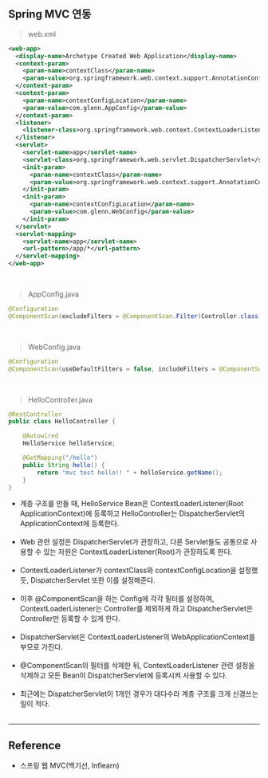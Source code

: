 Spring MVC 연동
---------------

> web.xml

```xml
<web-app>
  <display-name>Archetype Created Web Application</display-name>
  <context-param>
    <param-name>contextClass</param-name>
    <param-value>org.springframework.web.context.support.AnnotationConfigWebApplicationContext</param-value>
  </context-param>
  <context-param>
    <param-name>contextConfigLocation</param-name>
    <param-value>com.glenn.AppConfig</param-value>
  </context-param>  
  <listener>
    <listener-class>org.springframework.web.context.ContextLoaderListener</listener-class>
  </listener>
  <servlet>
    <servlet-name>app</servlet-name>
    <servlet-class>org.springframework.web.servlet.DispatcherServlet</servlet-class>
    <init-param>
      <param-name>contextClass</param-name>
      <param-value>org.springframework.web.context.support.AnnotationConfigWebApplicationContext</param-value>
    </init-param>
    <init-param>
      <param-name>contextConfigLocation</param-name>
      <param-value>com.glenn.WebConfig</param-value>
    </init-param>
  </servlet>
  <servlet-mapping>
    <servlet-name>app</servlet-name>
    <url-pattern>/app/*</url-pattern>
  </servlet-mapping>
</web-app>
```

<br>

> AppConfig.java

```java
@Configuration
@ComponentScan(excludeFilters = @ComponentScan.Filter(Controller.class))
```

<br>

> WebConfig.java

```java
@Configuration
@ComponentScan(useDefaultFilters = false, includeFilters = @ComponentScan.Filter(Controller.class))
```

<br>

> HelloController.java

```java
@RestController
public class HelloController {

    @Autowired
    HelloService helloService;

    @GetMapping("/hello")
    public String hello() {
        return "mvc test hello!! " + helloService.getName();
    }
}
```

-	계층 구조를 만들 때, HelloService Bean은 ContextLoaderListener(Root ApplicationContext)에 등록하고 HelloController는 DispatcherServlet의 ApplicationContext에 등록한다.<br><br>
-	Web 관련 설정은 DispatcherServlet가 관장하고, 다른 Servlet들도 공통으로 사용할 수 있는 자원은 ContextLoaderListener(Root)가 관장하도록 한다.<br><br>
-	ContextLoaderListener가 contextClass와 contextConfigLocation을 설정했듯, DispatcherServlet 또한 이를 설정해준다.<br><br>
-	이후 @ComponentScan을 하는 Config에 각각 필터를 설정하여, ContextLoaderListener는 Controller를 제외하게 하고 DispatcherServlet은 Controller만 등록할 수 있게 한다.<br><br>
-	DispatcherServlet은 ContextLoaderListener의 WebApplicationContext를 부모로 가진다.<br><br>
-	@ComponentScan의 필터를 삭제한 뒤, ContextLoaderListener 관련 설정을 삭제하고 모든 Bean이 DispatcherServlet에 등록시켜 사용할 수 있다.<br><br>
-	최근에는 DispatcherServlet이 1개인 경우가 대다수라 계층 구조를 크게 신경쓰는 일이 적다.<br><br>

---

Reference
---------

-	스프링 웹 MVC(백기선, Inflearn)
